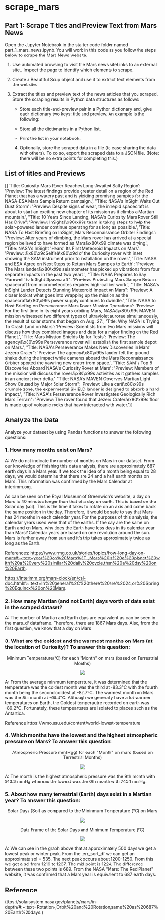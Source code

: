 # scrape_mars
## Part 1: Scrape Titles and Preview Text from Mars News
Open the Jupyter Notebook in the starter code folder named part_1_mars_news.ipynb. You will work in this code as you follow the steps below to scrape the Mars News website.

1. Use automated browsing to visit the Mars news siteLinks to an external site.. Inspect the page to identify which elements to scrape.

2. Create a Beautiful Soup object and use it to extract text elements from the website.

3. Extract the titles and preview text of the news articles that you scraped. Store the scraping results in Python data structures as follows:

    * Store each title-and-preview pair in a Python dictionary and, give each dictionary     two keys: title and preview. An example is the following:

    * Store all the dictionaries in a Python list.

    * Print the list in your notebook.

    4. Optionally, store the scraped data in a file (to ease sharing the data with others). To do so, export the scraped data to a JSON file. (Note: there will be no extra points for completing this.)


## List of titles and Previews


[{'Title: Curiosity Mars Rover Reaches Long-Awaited Salty Region': 'Preview: The latest findings provide greater detail on a region of the Red Planet that has a watery past and is yielding promising samples for the NASA-ESA Mars Sample Return campaign.',
  "Title: NASA's InSight Waits Out Dust Storm": 'Preview: Despite signs of wear, the intrepid spacecraft is about to start an exciting new chapter of its mission as it climbs a Martian mountain.',
  "Title: 10 Years Since Landing, NASA's Curiosity Mars Rover Still Has Drive": 'Preview: InSightâ\x80\x99s team is taking steps to help the solar-powered lander continue operating for as long as possible.',
  'Title: NASA To Host Briefing on InSight, Mars Reconnaissance Orbiter Findings': 'Preview: After years of climbing, the Mars rover has arrived at a special region believed to have formed as Marsâ\x80\x99 climate was drying.',
  "Title: NASA's InSight 'Hears' Its First Meteoroid Impacts on Mars": 'Preview: â\x80\x9cSelfieâ\x80\x9d of the Curiosity rover with inset showing the SAM instrument prior to installation on the rover.',
  'Title: NASA and ESA Agree on Next Steps to Return Mars Samples to Earth': 'Preview: The Mars landerâ\x80\x99s seismometer has picked up vibrations from four separate impacts in the past two years.',
  "Title: NASA Prepares to Say 'Farewell' to InSight Spacecraft": 'Preview: Protecting Mars Sample Return spacecraft from micrometeorites requires high-caliber work.',
  "Title: NASA's InSight Lander Detects Stunning Meteoroid Impact on Mars": 'Preview: A closer look at what goes into wrapping up the mission as the spacecraftâ\x80\x99s power supply continues to dwindle.',
  'Title: NASA to Host Briefing on Perseverance Mars Rover Mission Operations': 'Preview: For the first time in its eight years orbiting Mars, NASAâ\x80\x99s MAVEN mission witnessed two different types of ultraviolet aurorae simultaneously, the result of solar storms that began on Aug. 27.',
  'Title: Why NASA Is Trying To Crash Land on Mars': 'Preview: Scientists from two Mars missions will discuss how they combined images and data for a major finding on the Red Planet.',
  'Title: Mars Mission Shields Up for Tests': 'Preview: The agencyâ\x80\x99s Perseverance rover will establish the first sample depot on Mars.',
  "Title: NASA's Perseverance Makes New Discoveries in Mars' Jezero Crater": 'Preview: The agencyâ\x80\x99s lander felt the ground shake during the impact while cameras aboard the Mars Reconnaissance Orbiter spotted the yawning new crater from space.',
  "Title: SAM's Top 5 Discoveries Aboard NASA's Curiosity Rover at Mars": 'Preview: Members of the mission will discuss the roverâ\x80\x99s activities as it gathers samples in an ancient river delta.',
  "Title: NASA's MAVEN Observes Martian Light Show Caused by Major Solar Storm": 'Preview: Like a carâ\x80\x99s crumple zone, the experimental SHIELD lander is designed to absorb a hard impact.',
  "Title: NASA's Perseverance Rover Investigates Geologically Rich Mars Terrain": 'Preview: The rover found that Jezero Craterâ\x80\x99s floor is made up of volcanic rocks that have interacted with water.'}]

## Analyze the Data


Analyze your dataset by using Pandas functions to answer the following questions:

### 1. How many months exist on Mars?  

A:  We do not indicate the number of months on Mars in our dataset.  From our knowledge of finishing this data analysis, there are approximately 687 earth days in a Mars year.  If we took the idea of a month being equal to 28 days, we would determine that there are 24 and a half earth months on Mars.  This information was confirmed by the Mars Calendar at interimm.org.  
	
As can be seen on the Royal Museum of Greenwich's website, a day on Mars is 40 minutes longer than that of a day on earth.  This is based on the Solar day (sol).  This is the time it takes to rotate on an axis and come back the same position in the day.  Therefore, it would be safe to say that Mars has 24 months in each calendar year.  For the purposes of this analysis, the calendar years used were that of the earths.  If the day are the same on Earth and on Mars, why does the Earth have less days in its calendar year than Mars?  Calendar years are based on one revolution around the sun.  Mars is further away from sun and it's trip takes approximately twice as long as the Earth.  
	
References:
https://www.rmg.co.uk/stories/topics/how-long-day-on-mars#:~:text=year%20on%20Mars%3F-,Mars%20is%20a%20planet%20with%20a%20very%20similar%20daily%20cycle,than%20a%20day%20on%20Earth.
	
https://interimm.org/mars-clock/en/cal-doc.html#:~:text=In%20general%2C%20there%20are%2024,or%20Spring%20Equinox%20on%20Mars.
	
### 2. How many Martian (and not Earth) days worth of data exist in the scraped dataset?
	
A:  The number of Martian and Earth days are equivalent as can be seen in the mars_df dataframe.  Therefore, there are 1867 Mars days.  Also, from the first question, we know that a day on Mars 
	
### 3. What are the coldest and the warmest months on Mars (at the location of Curiosity)? To answer this question:

<div align="center"> 

Minimum Temperature(°C) for each "Month" on mars (based on Terrestrial Months)
	
![](https://github.com/TraceyGeneau/scrape_mars/blob/main/Starter_Code/output/cold_month_on_mars.png)	

</div>
 
A: From the average minimum temperature, it was determined that the temperature was the coldest month was the third at -83.3°C with the fourth month being the second coldest at -82.7°C.  The warmest month on Mars was the 8th month at -68.4°C.  Although we generally have a lot warmer temperatures on Earth, the Coldest temperautre recorded on earth was -89.2°C.  Fortunately, these tempeartures are isolated to places such as the Antartica.

Reference
https://wmo.asu.edu/content/world-lowest-temperature
	
### 4. Which months have the lowest and the highest atmospheric pressure on Mars? To answer this question:

<div align="center"> 

Atmospheric Pressure mm(Hgg) for each "Month" on mars (based on Terrestrial Months)
	
![](https://github.com/TraceyGeneau/scrape_mars/blob/main/Starter_Code/output/avg_pressure_on_mars.png)	

</div>

A: The month is the highest atmospheric pressure was the 9th month with 913.3 mmHg whereas the lowest was the 6th month with 745.1 mmHg.  


### 5. About how many terrestrial (Earth) days exist in a Martian year? To answer this question:

<div align="center"> 

Solar Days (Sol) as compared to the Mininmum Temperature (°C) on Mars
	
![](https://github.com/TraceyGeneau/scrape_mars/blob/main/Starter_Code/output/mintempvsterrdays.png)	

</div>

<div align="center"> 

Data Frame of the Solar Days and Minimum Temperature (°C)
	
![](https://github.com/TraceyGeneau/scrape_mars/blob/main/Starter_Code/output/terr_df.png)	

</div>


A: We can see in the graph above that at approximately 500 days we get a lowest peak or winter peak.  From the terr_sort_df we can get an approximate sol = 535.  The next peak occurs about 1200-1250.  From this we get a sol from 1219 to 1237.  The mid point is 1224.  The difference between these two points is 689.  From the NASA "Mars: The Red Planet" website, it was confirmed that a Mars year is equivalent to 687 earth days. 

## Reference
(ttps://solarsystem.nasa.gov/planets/mars/in-depth/#:~:text=Rotation-,Orbit%20and%20Rotation,same%20as%20687%20Earth%20days.)


